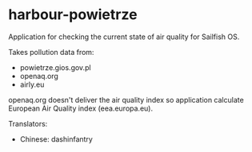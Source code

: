 ﻿# harbour-powietrze

Application for checking the current state of air quality for Sailfish OS. 

Takes pollution data from:
* powietrze.gios.gov.pl
* openaq.org
* airly.eu

openaq.org doesn't deliver the air quality index so application calculate European Air Quality index (eea.europa.eu).

Translators:
* Chinese: dashinfantry
